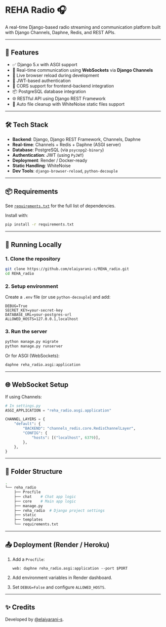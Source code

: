 # REHA Radio 🎧

A real-time Django-based radio streaming and communication platform built with Django Channels, Daphne, Redis, and REST APIs.

---

## 🚀 Features

- ✅ Django 5.x with ASGI support
- 📡 Real-time communication using **WebSockets** via **Django Channels**
- 🔄 Live browser reload during development
- 🔐 JWT-based authentication
- 🔗 CORS support for frontend-backend integration
- 📦 PostgreSQL database integration
- 🌐 RESTful API using Django REST Framework
- 🧹 Auto file cleanup with WhiteNoise static files support

---

## 🛠 Tech Stack

- **Backend**: Django, Django REST Framework, Channels, Daphne
- **Real-time**: Channels + Redis + Daphne (ASGI server)
- **Database**: PostgreSQL (via `psycopg2-binary`)
- **Authentication**: JWT (using `PyJWT`)
- **Deployment**: Render / Docker-ready
- **Static Handling**: WhiteNoise
- **Dev Tools**: `django-browser-reload`, `python-decouple`

---

## 📦 Requirements

See [`requirements.txt`](./requirements.txt) for the full list of dependencies.

Install with:

```bash
pip install -r requirements.txt
```

---

## 🧪 Running Locally

### 1. Clone the repository

```bash
git clone https://github.com/elaiyarani-s/REHA_radio.git
cd REHA_radio
```

### 2. Setup environment

Create a `.env` file (or use `python-decouple`) and add:

```env
DEBUG=True
SECRET_KEY=your-secret-key
DATABASE_URL=your-postgres-url
ALLOWED_HOSTS=127.0.0.1,localhost
```

### 3. Run the server

```bash
python manage.py migrate
python manage.py runserver
```

Or for ASGI (WebSockets):

```bash
daphne reha_radio.asgi:application
```

---

## 🌐 WebSocket Setup

If using Channels:

```python
# In settings.py
ASGI_APPLICATION = "reha_radio.asgi.application"

CHANNEL_LAYERS = {
    "default": {
        "BACKEND": "channels_redis.core.RedisChannelLayer",
        "CONFIG": {
            "hosts": [("localhost", 6379)],
        },
    },
}
```


---

## 📁 Folder Structure

```bash
.
└── reha_radio
    ├── Procfile
    ├── chat    # Chat app logic
    ├── core    # Main app logic
    ├── manage.py
    ├── reha_radio  # Django project settings
    ├── static
    ├── templates
    └── requirements.txt

```

---

## 📤 Deployment (Render / Heroku)

1. Add a `Procfile`:
   ```
   web: daphne reha_radio.asgi:application --port $PORT
   ```

2. Add environment variables in Render dashboard.

3. Set `DEBUG=False` and configure `ALLOWED_HOSTS`.

---

## ✨ Credits

Developed by [@elaiyarani-s](https://github.com/elaiyarani-s).